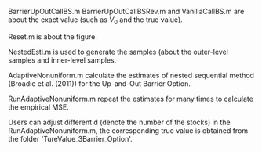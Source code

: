 BarrierUpOutCallBS.m BarrierUpOutCallBSRev.m and VanillaCallBS.m are about the exact value (such as $V_0$ and the true value).

Reset.m is about the figure.

NestedEsti.m is used to generate the samples (about the outer-level samples and inner-level samples.

AdaptiveNonuniform.m calculate the estimates of nested sequential method (Broadie et al. (2011)) for the Up-and-Out Barrier Option.

RunAdaptiveNonuniform.m repeat the estimates for many times to calculate the empirical MSE.

Users can adjust different d (denote the number of the stocks) in the RunAdaptiveNonuniform.m, the corresponding true value is obtained from the folder 'TureValue_3Barrier_Option'.